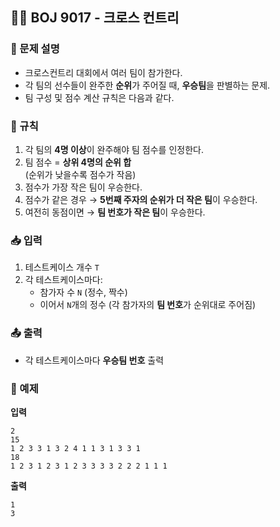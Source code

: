 ## 🏃‍♂️ BOJ 9017 - 크로스 컨트리

### 📌 문제 설명
- 크로스컨트리 대회에서 여러 팀이 참가한다.
- 각 팀의 선수들이 완주한 **순위**가 주어질 때, **우승팀**을 판별하는 문제.
- 팀 구성 및 점수 계산 규칙은 다음과 같다.

### 📖 규칙
1. 각 팀의 **4명 이상**이 완주해야 팀 점수를 인정한다.
2. 팀 점수 = **상위 4명의 순위 합**  
   (순위가 낮을수록 점수가 작음)
3. 점수가 가장 작은 팀이 우승한다.
4. 점수가 같은 경우 → **5번째 주자의 순위가 더 작은 팀**이 우승한다.
5. 여전히 동점이면 → **팀 번호가 작은 팀**이 우승한다.

### 📥 입력
1. 테스트케이스 개수 `T`
2. 각 테스트케이스마다:
    - 참가자 수 `N` (정수, 짝수)
    - 이어서 `N`개의 정수 (각 참가자의 **팀 번호**가 순위대로 주어짐)

### 📤 출력
- 각 테스트케이스마다 **우승팀 번호** 출력

### 📝 예제
**입력**
```
2
15
1 2 3 3 1 3 2 4 1 1 3 1 3 3 1
18
1 2 3 1 2 3 1 2 3 3 3 3 2 2 2 1 1 1
```
**출력**
```
1
3
```